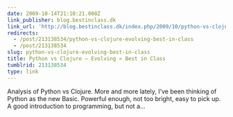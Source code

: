 ```yaml
---
date: 2009-10-14T21:10:21.000Z
link_publisher: blog.bestinclass.dk
link_url: 'http://blog.bestinclass.dk/index.php/2009/10/python-vs-clojure-evolving/'
redirects:
  - /post/213138534/python-vs-clojure-evolving-best-in-class
  - /post/213138534
slug: python-vs-clojure-evolving-best-in-class
title: Python vs Clojure – Evolving « Best in Class
tumblrid: 213138534
type: link
---
```

<p>Analysis of Python vs Clojure. More and more lately, I&rsquo;ve been thinking of Python as the new Basic. Powerful enough, not too bright, easy to pick up. A good introduction to programming, but not a&hellip;</p>
